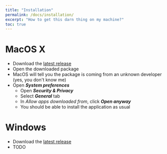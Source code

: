 ```yaml
---
title: "Installation"
permalink: /docs/installation/
excerpt: "How to get this darn thing on my machine?"
toc: true
---
```


# MacOS X

* Download the [latest release](https://github.com/andrsd/podcastista/)
* Open the downloaded package
* MacOS will tell you the package is coming from an unknown developer (yes, you don't know me)
* Open ***System preferences***
  - Open ***Security & Privacy***
  - Select ***General*** tab
  - In *Allow apps downloaded from*, click ***Open anyway***
  - You should be able to install the application as usual

# Windows

* Download the [latest release](https://github.com/andrsd/podcastista/)
* TODO
